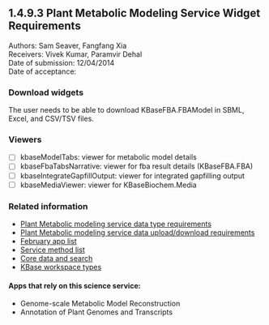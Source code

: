 1.4.9.3 Plant Metabolic Modeling Service Widget Requirements
------------------------------------------------------------------------------

Authors: Sam Seaver, Fangfang Xia  
Receivers: Vivek Kumar, Paramvir Dehal  
Date of submission: 12/04/2014  
Date of acceptance:   

### Download widgets

The user needs to be able to download KBaseFBA.FBAModel in SBML,
Excel, and CSV/TSV files.

### Viewers

- [ ] kbaseModelTabs: viewer for metabolic model details
- [ ] kbaseFbaTabsNarrative: viewer for fba result details (KBaseFBA.FBA)
- [ ] kbaseIntegrateGapfillOutput: viewer for integrated gapfilling output
- [ ] kbaseMediaViewer: viewer for KBaseBiochem.Media

### Related information

- [Plant Metabolic modeling service data type requirements](https://github.com/levinas/WBS-Science-Service-Deliverables/blob/master/1.4.9.1-Plant-Metabolic-Modeling-Service-Data-Type-Requirements.md)
- [Plant Metabolic modeling service data upload/download requirements](https://github.com/levinas/WBS-Science-Service-Deliverables/blob/master/1.4.9.2-Plant-Metabolic-Modeling-Service-Data-Upload-Download-Requirements.md)
- [February app list](https://docs.google.com/spreadsheets/d/1jIyMrAnG1GJP6i0qgFmah9cM51BpcpvC-SAmPaJArM4/edit#gid=0)
- [Service method list](https://docs.google.com/spreadsheets/d/1XeYR-ZFsldHVB7I8yPkP-aGPlzXqY7cU1gTArRXZs78/edit?usp=sharing)
- [Core data and search](https://docs.google.com/spreadsheets/d/1auAfLVc1ogs6SBOIAqCp6GG8gUr19b-gW2VqSBAA7jo/edit#gid=940808100)
- [KBase workspace types](http://narrative.kbase.us/functional-site/#/spec/storage/0)


#### Apps that rely on this science service:

- Genome-scale Metabolic Model Reconstruction
- Annotation of Plant Genomes and Transcripts
